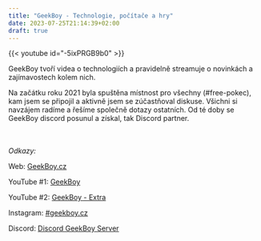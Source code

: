 ```yaml
---
title: "GeekBoy - Technologie, počítače a hry"
date: 2023-07-25T21:14:39+02:00
draft: true
---
```


{{< youtube id="-5ixPRGB9b0" >}} 

GeekBoy tvoří videa o technologiích a pravidelně streamuje o novinkách a zajímavostech kolem nich.


Na začátku roku 2021 byla spuštěna místnost pro všechny (#free-pokec), kam jsem se připojil a aktivně jsem se zúčastňoval diskuse. Všichni si navzájem radíme a řešíme společně dotazy ostatních. 
Od té doby se GeekBoy discord posunul a získal, tak Discord partner.



\
\
*Odkazy:*

Web: [GeekBoy.cz](https://www.geekboy.cz/)

YouTube #1: [GeekBoy](https://www.youtube.com/channel/UCiYYrqaZBdyiJVM-TrFmNKw)

YouTube #2: [GeekBoy - Extra](https://www.youtube.com/channel/UC1ZSEYNRh8z--VVJlsPaQag)

Instagram: [#geekboy.cz](https://www.instagram.com/geekboy.cz/)

Discord: [Discord GeekBoy Server](https://www.geekboy.cz/Discord/)